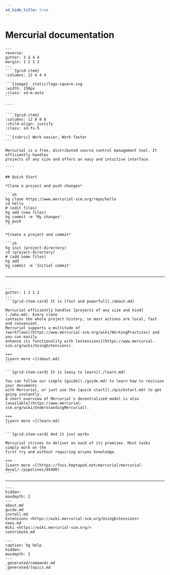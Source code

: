 ```yaml
---
sd_hide_title: true
---
```


# Mercurial documentation

`````{grid}
---
reverse:
gutter: 3 4 4 4
margin: 1 2 1 2
---
````{grid-item}
:columns: 12 4 4 4

```{image} _static/logo-square.svg
:width: 150px
:class: sd-m-auto
```

````

````{grid-item}
:columns: 12 8 8 8
:child-align: justify
:class: sd-fs-5

```{rubric} Work easier, Work faster
```

Mercurial is a free, distributed source control management tool. It efficiently handles
projects of any size and offers an easy and intuitive interface.

````

`````

````{margin}
## Quick Start

*Clone a project and push changes*

```sh
hg clone https://www.mercurial-scm.org/repo/hello
cd hello
# (edit files)
hg add (new files)
hg commit -m 'My changes'
hg push
```

*Create a project and commit*

```sh
hg init (project-directory)
cd (project-directory)
# (add some files)
hg add
hg commit -m 'Initial commit'
```

````

______________________________________________________________________

```{rubric} How you can benefit from Mercurial
```

````{grid} 1 2 2 3
---
gutter: 1 1 1 2
---
```{grid-item-card} It is [fast and powerful](./about.md)

Mercurial efficiently handles [projects of any size and kind](./who.md). Every clone
contains the whole project history, so most actions are local, fast and convenient.
Mercurial supports a multitude of
[workflows](https://www.mercurial-scm.org/wiki/WorkingPractices) and you can easily
enhance its functionality with [extensions](https://www.mercurial-scm.org/wiki/UsingExtensions).

+++
[Learn more »](about.md)
```

```{grid-item-card} It is [easy to learn](./learn.md)

You can follow our simple [guide](./guide.md) to learn how to revision your documents
with Mercurial, or just use the [quick start](./quickstart.md) to get going instantly.
A short overview of Mercurial's decentralized model is also
[available](https://www.mercurial-scm.org/wiki/UnderstandingMercurial).

+++
[Learn more »](learn.md)
```

```{grid-item-card} And it just works

Mercurial strives to deliver on each of its promises. Most tasks simply work on the
first try and without requiring arcane knowledge.

+++
[Learn more »](https://foss.heptapod.net/mercurial/mercurial-devel/-/pipelines/95490)
```

````

______________________________________________________________________

```{toctree}
---
hidden:
maxdepth: 2
---
about.md
guide.md
install.md
Extensions <https://wiki.mercurial-scm.org/UsingExtensions>
news.md
Wiki <https://wiki.mercurial-scm.org/>
contribute.md
```

```{toctree}
---
caption: hg help
hidden:
maxdepth: 2
---
_generated/commands.md
_generated/topics.md
```
